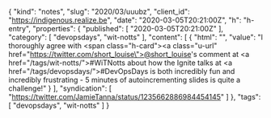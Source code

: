 {
  "kind": "notes",
  "slug": "2020/03/uuubz",
  "client_id": "https://indigenous.realize.be",
  "date": "2020-03-05T20:21:00Z",
  "h": "h-entry",
  "properties": {
    "published": [
      "2020-03-05T20:21:00Z"
    ],
    "category": [
      "devopsdays",
      "wit-notts"
    ],
    "content": [
      {
        "html": "",
        "value": "I thoroughly agree with <span class=\"h-card\"><a class=\"u-url\" href=\"https://twitter.com/short_louise\">@short_louise</a></span>'s comment at <a href=\"/tags/wit-notts/\">#WiTNotts</a> about how the Ignite talks at <a href=\"/tags/devopsdays/\">#DevOpsDays</a> is both incredibly fun and incredibly frustrating - 5 minutes of autoincrementing slides is quite a challenge!"
      }
    ],
    "syndication": [
      "https://twitter.com/JamieTanna/status/1235662886984454145"
    ]
  },
  "tags": [
    "devopsdays",
    "wit-notts"
  ]
}
